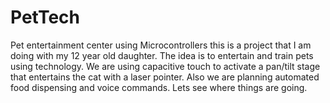 # PetTech
Pet entertainment center using Microcontrollers
this is a project that I am doing with my 12 year old daughter.  The idea is to entertain and train pets using technology.  We are using capacitive touch to activate a pan/tilt stage that entertains the cat with a laser pointer.  Also we are planning automated food dispensing and voice commands.  Lets see where things are going.
